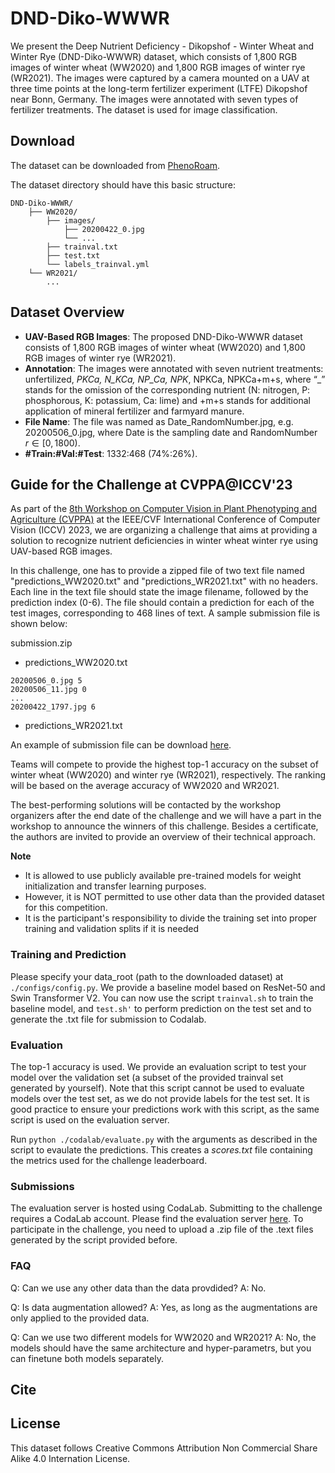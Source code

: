 # DND-Diko-WWWR

We present the Deep Nutrient Deficiency - Dikopshof - Winter Wheat and Winter Rye (DND-Diko-WWWR) dataset, which consists of 1,800 RGB images of winter wheat (WW2020) and 1,800 RGB images of winter rye (WR2021). The images were captured by a camera mounted on a UAV at three time points at the long-term fertilizer experiment (LTFE) Dikopshof near Bonn, Germany. The images were annotated with seven types of fertilizer treatments. The dataset is used for image classification. 

## Download
The dataset can be downloaded from [PhenoRoam](https://phenoroam.phenorob.de/geonetwork/srv/eng/catalog.search#/metadata/2a2964ca-1120-4a07-9155-d910b399e97c).

The dataset directory should have this basic structure: 
```
DND-Diko-WWWR/
    ├── WW2020/
        ├── images/
            ├── 20200422_0.jpg
            └── ...
        ├── trainval.txt
        ├── test.txt
        └── labels_trainval.yml
    └── WR2021/
        ...
```
## Dataset Overview
- **UAV-Based RGB Images**: The proposed DND-Diko-WWWR dataset consists of 1,800 RGB images of winter wheat (WW2020) and 1,800 RGB images of winter rye (WR2021). 
- **Annotation**: The images were annotated with seven nutrient treatments:  unfertilized, _PKCa, N_KCa, NP_Ca, NPK_, NPKCa, NPKCa+m+s, where “_” stands for the omission of the corresponding nutrient (N: nitrogen, P: phosphorous, K: potassium, Ca: lime) and +m+s stands for additional application of mineral fertilizer and farmyard manure.
- **File Name**: The file was named as Date_RandomNumber.jpg, e.g. 20200506_0.jpg, where Date is the sampling date and RandomNumber $r \in[0, 1800)$. 
- **#Train:#Val:#Test**: 1332:468 (74%:26%). 

## Guide for the Challenge at CVPPA@ICCV'23

As part of the [8th Workshop on Computer Vision in Plant Phenotyping and Agriculture (CVPPA)](https://cvppa2023.github.io/) at the IEEE/CVF International Conference of Computer Vision (ICCV) 2023, we are organizing a challenge that aims at providing a solution to recognize nutrient deficiencies in winter wheat winter rye using UAV-based RGB images. 

In this challenge, one has to provide a zipped file of two text file named "predictions_WW2020.txt" and "predictions_WR2021.txt" with no headers. Each line in the text file should state the image filename, followed by the prediction index (0-6). The file should contain a prediction for each of the test images, corresponding to 468 lines of text. A sample submission file is shown below:

submission.zip
- predictions_WW2020.txt
```
20200506_0.jpg 5
20200506_11.jpg 0
...
20200422_1797.jpg 6
```
- predictions_WR2021.txt

An example of submission file can be download [here](https://github.com/jh-yi/DND-Diko-WWWR/tree/main/codalab/res_test). 

Teams will compete to provide the highest top-1 accuracy on the subset of winter wheat (WW2020) and winter rye (WR2021), respectively. The ranking will be based on the average accuracy of WW2020 and WR2021.

The best-performing solutions will be contacted by the workshop organizers after the end date of the challenge and we will have a part in the workshop to announce the winners of this challenge. Besides a certificate, the authors are invited to provide an overview of their technical approach.

**Note**
- It is allowed to use publicly available pre-trained models for weight initialization and transfer learning purposes.
- However, it is NOT permitted to use other data than the provided dataset for this competition.
- It is the participant's responsibility to divide the training set into proper training and validation splits if it is needed

### Training and Prediction

Please specify your data_root (path to the downloaded dataset) at `./configs/config.py`. We provide a baseline model based on ResNet-50 and Swin Transformer V2. You can now use the script `trainval.sh` to train the baseline model, and `test.sh'` to perform prediction on the test set and to generate the .txt file for submission to Codalab.

### Evaluation
The top-1 accuracy is used. We provide an evaluation script to test your model over the validation set (a subset of the provided trainval set generated by yourself).
Note that this script cannot be used to evaluate models over the test set, as we do not provide labels for the test set. It is good practice to ensure your predictions work with this script, as the same script is used on the evaluation server. 

Run `python ./codalab/evaluate.py` with the arguments as described in the script to evaulate the predictions. This creates a *scores.txt* file containing the metrics used for the challenge leaderboard.

### Submissions
The evaluation server is hosted using CodaLab. Submitting to the challenge requires a CodaLab account. 
Please find the evaluation server [here](https://codalab.lisn.upsaclay.fr/competitions/13833).
To participate in the challenge, you need to upload a .zip file of the .text files generated by the script provided before. 

### FAQ
Q: Can we use any other data than the data provdided?
A: No.

Q: Is data augmentation allowed?
A: Yes, as long as the augmentations are only applied to the provided data.

Q: Can we use two different models for WW2020 and WR2021?
A: No, the models should have the same architecture and hyper-parametrs, but you can finetune both models separately. 

## Cite


## License
This dataset follows Creative Commons Attribution Non Commercial Share Alike 4.0 Internation License.